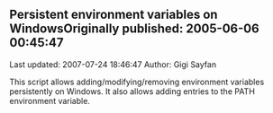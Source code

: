 ## Persistent environment variables on WindowsOriginally published: 2005-06-06 00:45:47 
Last updated: 2007-07-24 18:46:47 
Author: Gigi Sayfan 
 
This script allows adding/modifying/removing environment variables persistently on Windows. It also allows adding entries to the PATH environment variable.